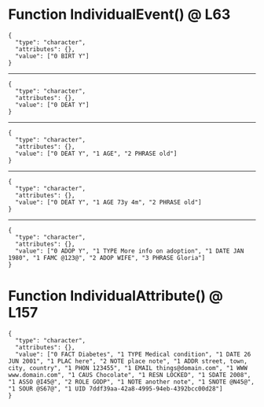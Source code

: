 # Function IndividualEvent() @ L63

    {
      "type": "character",
      "attributes": {},
      "value": ["0 BIRT Y"]
    }

---

    {
      "type": "character",
      "attributes": {},
      "value": ["0 DEAT Y"]
    }

---

    {
      "type": "character",
      "attributes": {},
      "value": ["0 DEAT Y", "1 AGE", "2 PHRASE old"]
    }

---

    {
      "type": "character",
      "attributes": {},
      "value": ["0 DEAT Y", "1 AGE 73y 4m", "2 PHRASE old"]
    }

---

    {
      "type": "character",
      "attributes": {},
      "value": ["0 ADOP Y", "1 TYPE More info on adoption", "1 DATE JAN 1980", "1 FAMC @123@", "2 ADOP WIFE", "3 PHRASE Gloria"]
    }

# Function IndividualAttribute() @ L157

    {
      "type": "character",
      "attributes": {},
      "value": ["0 FACT Diabetes", "1 TYPE Medical condition", "1 DATE 26 JUN 2001", "1 PLAC here", "2 NOTE place note", "1 ADDR street, town, city, country", "1 PHON 123455", "1 EMAIL things@domain.com", "1 WWW www.domain.com", "1 CAUS Chocolate", "1 RESN LOCKED", "1 SDATE 2008", "1 ASSO @I45@", "2 ROLE GODP", "1 NOTE another note", "1 SNOTE @N45@", "1 SOUR @S67@", "1 UID 7ddf39aa-42a8-4995-94eb-4392bcc00d28"]
    }

